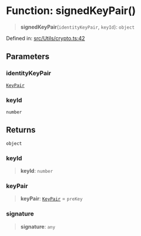 # Function: signedKeyPair()

> **signedKeyPair**(`identityKeyPair`, `keyId`): `object`

Defined in: [src/Utils/crypto.ts:42](https://github.com/Fokusdotid/Baileys/blob/e5a24e138f3b69cf124e0406999e537d5c9a6c18/src/Utils/crypto.ts#L42)

## Parameters

### identityKeyPair

[`KeyPair`](../type-aliases/KeyPair.md)

### keyId

`number`

## Returns

`object`

### keyId

> **keyId**: `number`

### keyPair

> **keyPair**: [`KeyPair`](../type-aliases/KeyPair.md) = `preKey`

### signature

> **signature**: `any`
